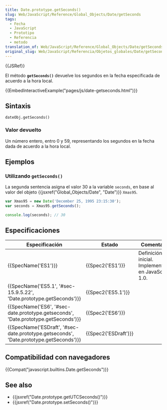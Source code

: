 ```yaml
---
title: Date.prototype.getSeconds()
slug: Web/JavaScript/Reference/Global_Objects/Date/getSeconds
tags:
  - Fecha
  - JavaScript
  - Prototipo
  - Referencia
  - metodo
translation_of: Web/JavaScript/Reference/Global_Objects/Date/getSeconds
original_slug: Web/JavaScript/Referencia/Objetos_globales/Date/getSeconds
---
```


{{JSRef}}

El método **`getSeconds()`** devuelve los segundos en la fecha especificada de acuerdo a la hora local.

{{EmbedInteractiveExample("pages/js/date-getseconds.html")}}

## Sintaxis

```
dateObj.getSeconds()
```

### Valor devuelto

Un número entero, entro 0 y 59, representando los segundos en la fecha dada de acuerdo a la hora local.

## Ejemplos

### Utilizando `getSeconds()`

La segunda sentencia asigna el valor 30 a la variable `seconds`, en base al valor del objeto {{jsxref("Global_Objects/Date", "Date")}} `Xmas95`.

```js
var Xmas95 = new Date('December 25, 1995 23:15:30');
var seconds = Xmas95.getSeconds();

console.log(seconds); // 30
```

## Especificaciones

| Especificación                                                                                                       | Estado                       | Comentario                                          |
| -------------------------------------------------------------------------------------------------------------------- | ---------------------------- | --------------------------------------------------- |
| {{SpecName('ES1')}}                                                                                             | {{Spec2('ES1')}}         | Definición inicial. Implementado en JavaScript 1.0. |
| {{SpecName('ES5.1', '#sec-15.9.5.22', 'Date.prototype.getSeconds')}}                         | {{Spec2('ES5.1')}}     |                                                     |
| {{SpecName('ES6', '#sec-date.prototype.getseconds', 'Date.prototype.getSeconds')}}         | {{Spec2('ES6')}}         |                                                     |
| {{SpecName('ESDraft', '#sec-date.prototype.getseconds', 'Date.prototype.getSeconds')}} | {{Spec2('ESDraft')}} |                                                     |

## Compatibilidad con navegadores

{{Compat("javascript.builtins.Date.getSeconds")}}

## See also

- {{jsxref("Date.prototype.getUTCSeconds()")}}
- {{jsxref("Date.prototype.setSeconds()")}}

